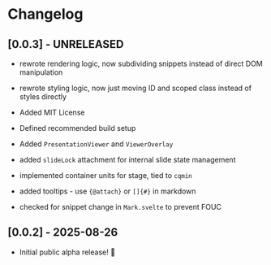 # Changelog

## [0.0.3] - UNRELEASED

- rewrote rendering logic, now subdividing snippets instead of direct DOM manipulation
- rewrote styling logic, now just moving ID and scoped class instead of styles directly

- Added MIT License
- Defined recommended build setup

- Added `PresentationViewer` and `ViewerOverlay`
- added `slideLock` attachment for internal slide state management
- implemented container units for stage, tied to `cqmin`
- added tooltips - use `{@attach}` or `[]{#}` in markdown
- checked for snippet change in `Mark.svelte` to prevent FOUC

## [0.0.2] - 2025-08-26

- Initial public alpha release! 🎉
